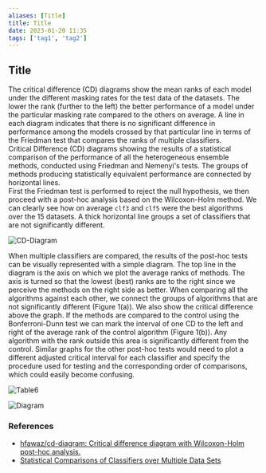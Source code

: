 ```yaml
---
aliases: [Title]
title: Title
date: 2023-01-20 11:35
tags: ['tag1', 'tag2']
---
```


## Title

The critical difference (CD) diagrams show the mean ranks of each model under the different masking rates for the test data of the datasets. The lower the rank (further to the left) the better performance of a model under the particular masking rate compared to the others on average. A line in each diagram indicates that there is no significant difference in performance among the models crossed by that particular line in terms of the Friedman test that compares the ranks of multiple classifiers.  
Critical Difference (CD) diagrams showing the results of a statistical comparison of the performance of all the heterogeneous ensemble methods, conducted using Friedman and Nemenyi's tests. The groups of methods producing statistically equivalent performance are connected by horizontal lines.  
First the Friedman test is performed to reject the null hypothesis, we then proceed with a post-hoc analysis based on the Wilcoxon-Holm method. We can clearly see how on average `clf3` and `clf5` were the best algorithms over the 15 datasets. A thick horizontal line groups a set of classifiers that are not significantly different.

![CD-Diagram](https://raw.githubusercontent.com/hfawaz/cd-diagram/master/cd-diagram.png)

When multiple classifiers are compared, the results of the post-hoc tests can be visually represented with a simple diagram. The top line in the diagram is the axis on which we plot the average ranks of methods. The axis is turned so that the lowest (best) ranks are to the right since we perceive the methods on the right side as better. When comparing all the algorithms against each other, we connect the groups of algorithms that are not significantly different (Figure 1(a)). We also show the critical difference above the graph. If the methods are compared to the control using the Bonferroni-Dunn test we can mark the interval of one CD to the left and right of the average rank of the control algorithm (Figure 1(b)). Any algorithm with the rank outside this area is significantly different from the control. Similar graphs for the other post-hoc tests would need to plot a different adjusted critical interval for each classifier and specify the procedure used for testing and the corresponding order of comparisons, which could easily become confusing.

![Table6](https://i.vgy.me/Pgm99q.png)

![Diagram](https://i.vgy.me/DBm2sJ.png)

### References

- [hfawaz/cd-diagram: Critical difference diagram with Wilcoxon-Holm post-hoc analysis.](https://github.com/hfawaz/cd-diagram)
- [Statistical Comparisons of Classifiers over Multiple Data Sets](https://www.jmlr.org/papers/v7/demsar06a.html)
